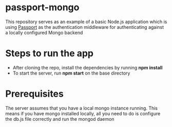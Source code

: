 passport-mongo
==============

This repository serves as an example of a basic Node.js application which is using [Passport](http://passportjs.org/) as the authentication middleware for authenticating against a locally configured Mongo backend

Steps to run the app
=====================
* After cloning the repo, install the dependencies by running **npm install**
* To start the server, run **npm start** on the base directory

Prerequisites
============
The server assumes that you have a local mongo instance running. This means if you have mongo installed locally, all you need to do is configure the db.js file correctly and run the mongod daemon

